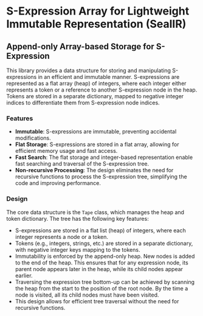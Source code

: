 # S-Expression Array for Lightweight Immutable Representation (SealIR)


## Append-only Array-based Storage for S-Expression

This library provides a data structure for storing and manipulating 
S-expressions in an efficient and immutable manner. S-expressions are 
represented as a flat array (heap) of integers, where each integer either 
represents a token or a reference to another S-expression node in the heap. 
Tokens are stored in a separate dictionary, mapped to negative integer indices 
to differentiate them from S-expression node indices.

### Features

- **Immutable**: S-expressions are immutable, preventing accidental 
  modifications.
- **Flat Storage**: S-expressions are stored in a flat array, allowing for 
  efficient memory usage and fast access.
- **Fast Search**: The flat storage and integer-based representation enable fast
  searching and traversal of the S-expression tree.
- **Non-recursive Processing**: The design eliminates the need for recursive 
  functions to process the S-expression tree, simplifying the code and improving 
  performance.

### Design

The core data structure is the `Tape` class, which manages the heap and token 
dictionary. The tree has the following key features:

- S-expressions are stored in a flat list (heap) of integers, where each 
  integer represents a node or a token.
- Tokens (e.g., integers, strings, etc.) are stored in a separate dictionary, 
  with negative integer keys mapping to the tokens.
- Immutability is enforced by the append-only heap. New nodes is added to the 
  end of the heap. This ensures that for any expression node, its parent node 
  appears later in the heap, while its child nodes appear earlier.
- Traversing the expression tree bottom-up can be achieved by scanning the 
  heap from the start to the position of the root node. By the time a node is 
  visited, all its child nodes must have been visited.
- This design allows for efficient tree traversal without the need for 
  recursive functions.
